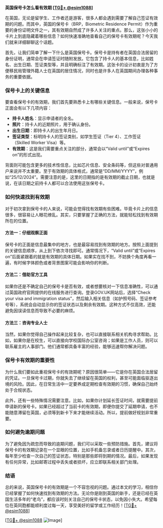 **英国保号卡怎么看有效期 [[TG💪+ @esim1088](https://t.me/s/esim1088)]**

在英国，无论是留学生、工作者还是游客，很多人都会遇到需要了解自己签证有效期的问题。而其中，英国的保号卡（BRP，Biometric Residence Permit）作为重要的身份证明文件之一，其有效期自然成了许多人关注的重点。那么，这张小小的卡片上到底隐藏着哪些信息？如何快速准确地查看自己的保号卡有效期呢？今天我们就来详细聊聊这个话题。

首先，让我们简单了解一下什么是英国保号卡。保号卡是持有者在英国合法居留的身份证明，通常会在申请签证时随附发放。它包含了持卡人的基本信息，比如姓名、出生日期、签证类型等，并且明确标注了有效期。这张卡的设计初衷是为了方便移民局管理外籍人士在英国的居住情况，同时也是许多人在英国期间办理各种事务的重要依据。

### **保号卡上的关键信息**
要查看保号卡的有效期，我们首先要熟悉卡上有哪些关键信息。一般来说，保号卡正面会有以下几项内容：
- **持卡人姓名**：显示申请者的全名。
- **照片**：持卡人的近期照片，用于确认身份。
- **出生日期**：即持卡人的出生年月日。
- **签证类型**：标明持卡人的签证类别，如学生签证（Tier 4）、工作签证（Skilled Worker Visa）等。
- **有效期**：这是我们需要重点关注的部分，通常会以“Valid until”或“Expires on”的形式出现。

背面则可能包含更多的技术性信息，比如芯片信息、安全条码等，但这些对普通用户来说并不太重要。至于有效期的具体格式，通常是“DD/MM/YYYY”，例如“25/12/2024”。需要注意的是，这里的日期指的是有效期的截止日期，也就是说，在该日期之前持卡人都可以合法使用这张保号卡。

### **如何快速找到有效期**
对于初次拿到保号卡的人来说，可能会觉得找有效期有些困难。毕竟卡片上的信息很多，很容易让人眼花缭乱。其实，只要掌握了正确的方法，就能轻松找到有效期所在的位置。

#### **方法一：仔细观察正面**
保号卡的正面是信息最集中的地方，也是最容易找到有效期的地方。按照上面提到的关键信息顺序，从上到下依次寻找即可。通常情况下，“Valid until”或“Expires on”后面紧跟着的就是有效期的具体日期。如果实在找不到，不妨换个角度再看一遍，有时候字体颜色或者背景图案可能会影响你的判断。

#### **方法二：借助官方工具**
如果你还是不确定自己的保号卡是否有效，或者想要核对一下信息准确性，可以通过英国政府官网提供的在线服务进行查询。登录GOV.UK网站后，选择“Check your visa and immigration status”，然后输入相关信息（如护照号码、签证参考号等），系统会自动显示你的签证状态以及剩余有效期。这种方式不仅高效，还能避免因误读信息而导致不必要的麻烦。

#### **方法三：咨询专业人士**
当然，如果你觉得自己操作起来比较复杂，也可以直接联系相关机构寻求帮助。比如，如果你是在校生，可以直接向学校国际办公室咨询；如果是工作人员，则可以联系雇主的人事部门。他们通常都具备丰富的经验，能够迅速帮你解决问题。

### **保号卡有效期的重要性**
为什么我们要如此重视保号卡的有效期呢？原因很简单——它是你在英国合法居留的凭证。一旦保号卡过期，你就失去了继续留在英国的权利，甚至可能面临驱逐出境的风险。因此，在日常生活中一定要养成定期检查有效期的习惯，确保自己始终处于合规状态。

此外，还有一些特殊情况需要注意。比如，如果你计划延长签证时间，就需要提前申请新的保号卡。如果已经超过了当前卡的有效期，即便你提交了延期申请，也不能随意滞留在英国，必须等到新卡下来才能继续活动。所以，提前做好规划非常重要。

### **如何避免逾期问题**
为了避免因为疏忽而导致的逾期问题，我们可以采取一些预防措施。首先，建议将保号卡的有效期记录在一个显眼的位置，比如手机备忘录或者日历提醒中。其次，每年至少检查一次自己的签证状态，特别是那些即将到期的情况。最后，如果发现有任何异常，比如邮寄过程中丢失或者损坏，应立即联系相关部门处理。

### **结语**
总的来说，英国保号卡的有效期是一个不容忽视的问题。通过本文的学习，相信你已经掌握了如何快速找到有效期的方法。无论你是刚到英国的新手，还是已经在英国生活多年的“老鸟”，都应该时刻关注自己的保号卡状态，以免因小失大。希望每位在英同胞都能顺利度过每一天，享受美好的留学或工作经历！[[TG💪+ @esim1088](https://t.me/s/esim1088)]

[[TG💪+ @esim1088](https://t.me/s/esim1088) ![Image](https://i.postimg.cc/4NQfJmqS/Snipaste-2025-05-13-00-14-12.png)]